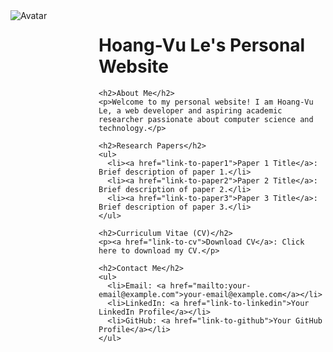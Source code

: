 <div style="display: flex;">
  <div style="flex: 1;">
    <img src="/DSC_1488.JPG" alt="Avatar" style="max-width: 50%; height: auto;">
  </div>
  <div style="flex: 3; padding-left: 20px;">
    <h1>Hoang-Vu Le's Personal Website</h1>

    <h2>About Me</h2>
    <p>Welcome to my personal website! I am Hoang-Vu Le, a web developer and aspiring academic researcher passionate about computer science and technology.</p>

    <h2>Research Papers</h2>
    <ul>
      <li><a href="link-to-paper1">Paper 1 Title</a>: Brief description of paper 1.</li>
      <li><a href="link-to-paper2">Paper 2 Title</a>: Brief description of paper 2.</li>
      <li><a href="link-to-paper3">Paper 3 Title</a>: Brief description of paper 3.</li>
    </ul>

    <h2>Curriculum Vitae (CV)</h2>
    <p><a href="link-to-cv">Download CV</a>: Click here to download my CV.</p>

    <h2>Contact Me</h2>
    <ul>
      <li>Email: <a href="mailto:your-email@example.com">your-email@example.com</a></li>
      <li>LinkedIn: <a href="link-to-linkedin">Your LinkedIn Profile</a></li>
      <li>GitHub: <a href="link-to-github">Your GitHub Profile</a></li>
    </ul>
  </div>
</div>

